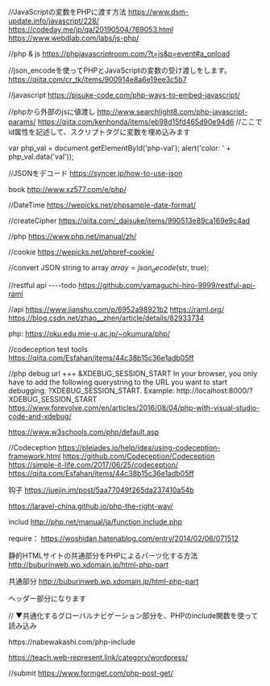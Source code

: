 //JavaScriptの変数をPHPに渡す方法
https://www.dsm-update.info/javascript/228/
https://codeday.me/jp/qa/20190504/769053.html
https://www.webdlab.com/labs/js-php/


//php & js
https://phpjavascriptroom.com/?t=js&p=event#a_onload


//json_encodeを使ってPHPとJavaScriptの変数の受け渡しをします。
https://qiita.com/cr_tk/items/900914e8a6e19ee3c5b7

//javascript
https://pisuke-code.com/php-ways-to-embed-javascript/

//phpから外部のjsに値渡し http://www.searchlight8.com/php-javascript-params/
https://qiita.com/kenhonda/items/eb98d15fd465d90e94d6
//ここでid属性を記述して、スクリプトタグに変数を埋め込みます
<script id="script" type="text/javascript" src="./js/script.js"
 data-param='<?php echo json_safe_encode($param);?>'>
 
 
 <div type="hidden"
     id="php-val"
     style="display:none;"
     data-val="<?=htmlspecialchars($foo, ENT_QUOTES, 'UTF-8')?>"></div>

<script type="text/javascript" src="script.js"></script>


var php_val = document.getElementById('php-val');
alert('color: ' + php_val.data('val'));

//JSONをデコード
https://syncer.jp/how-to-use-json

book
http://www.xz577.com/e/php/

//DateTime
https://wepicks.net/phpsample-date-format/


//createCipher
https://qiita.com/_daisuke/items/990513e89ca169e9c4ad

//php
https://www.php.net/manual/zh/

//cookie
https://wepicks.net/phpref-cookie/

//convert JSON string to array
$array = json_decode($str, true);

//restful api ----todo
https://github.com/yamaguchi-hiro-9999/restful-api-raml

//api
https://www.jianshu.com/p/6952a98921b2
https://raml.org/
https://blog.csdn.net/zhao__zhen/article/details/82933734

php:
https://oku.edu.mie-u.ac.jp/~okumura/php/


//codeception  test tools
https://qiita.com/Esfahan/items/44c38b15c36e1adb05ff

//php debug
url +++ &XDEBUG_SESSION_START
In your browser, you only have to add the following querystring to the URL you want to start debugging: ?XDEBUG_SESSION_START.
Example: http://localhost:8000/?XDEBUG_SESSION_START
https://www.forevolve.com/en/articles/2016/08/04/php-with-visual-studio-code-and-xdebug/

https://www.w3schools.com/php/default.asp

//Codeception
https://pleiades.io/help/idea/using-codeception-framework.html
https://github.com/Codeception/Codeception
https://simple-it-life.com/2017/06/25/codeception/
https://qiita.com/Esfahan/items/44c38b15c36e1adb05ff

钩子
https://juejin.im/post/5aa77049f265da237410a54b

https://laravel-china.github.io/php-the-right-way/

includ
http://php.net/manual/ja/function.include.php

require：
https://woshidan.hatenablog.com/entry/2014/02/06/071512

静的HTMLサイトの共通部分をPHPによるパーツ化する方法
http://buburinweb.wp.xdomain.jp/html-php-part
<?php include (dirname(__FILE__).'gnav.html'); ?>


共通部分
http://buburinweb.wp.xdomain.jp/html-php-part
<div id="header">ヘッダー部分になります
 
// ▼共通化するグローバルナビゲーション部分を、PHPのinclude関数を使って読み込み
<?php include( $_SERVER['DOCUMENT_ROOT'] . '/global_menu.php'); ?>
 
</div>
https://nabewakashi.com/php-include

https://teach.web-represent.link/category/wordpress/

//submit
https://www.formget.com/php-post-get/
